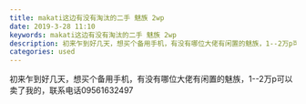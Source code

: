 ```yaml
---
title: makati这边有没有淘汰的二手 魅族 2wp
date: 2019-3-28 11:10
keywords: makati这边有没有淘汰的二手 魅族 2wp
description: 初来乍到好几天，想买个备用手机，有没有哪位大佬有闲置的魅族，1--2万p可以卖了我的，联系电话09561632497
categories: used
---
```

<td class="t_f" id="postmessage_3326673">

初来乍到好几天，想买个备用手机，有没有哪位大佬有闲置的魅族，1--2万p可以卖了我的，联系电话09561632497<br/>
</td>
